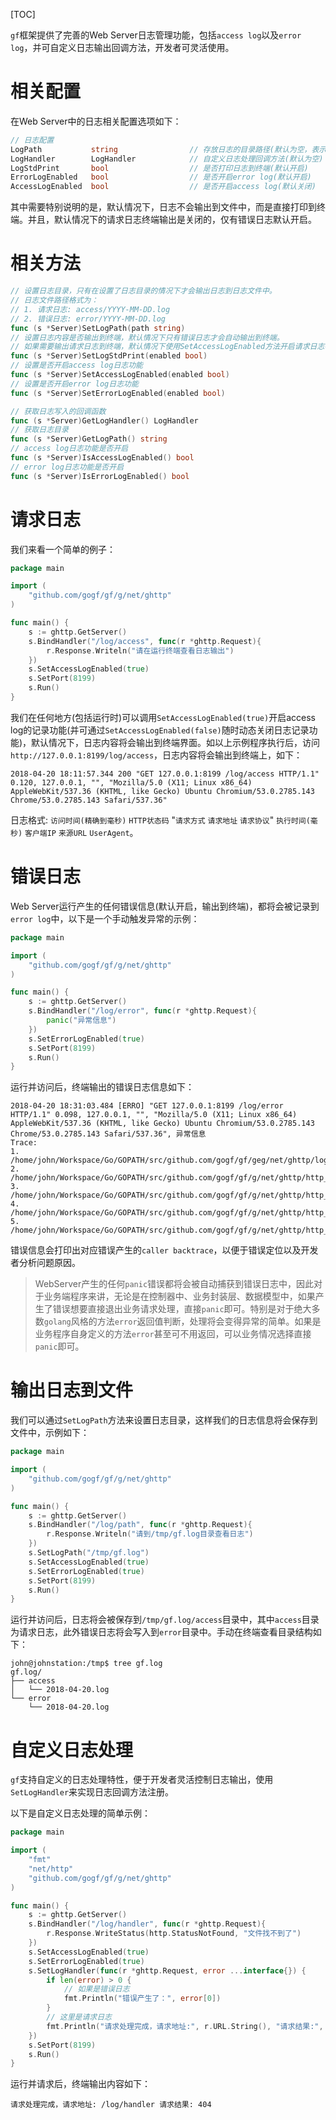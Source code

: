 
[TOC]

`gf`框架提供了完善的Web Server日志管理功能，包括```access log```以及```error log```，并可自定义日志输出回调方法，开发者可灵活使用。

# 相关配置
在Web Server中的日志相关配置选项如下：
```go
// 日志配置
LogPath           string                // 存放日志的目录路径(默认为空，表示不写文件)
LogHandler        LogHandler            // 自定义日志处理回调方法(默认为空)
LogStdPrint       bool                  // 是否打印日志到终端(默认开启)
ErrorLogEnabled   bool                  // 是否开启error log(默认开启)
AccessLogEnabled  bool                  // 是否开启access log(默认关闭)
```
其中需要特别说明的是，默认情况下，日志不会输出到文件中，而是直接打印到终端。并且，默认情况下的请求日志终端输出是关闭的，仅有错误日志默认开启。

# 相关方法

```go
// 设置日志目录，只有在设置了日志目录的情况下才会输出日志到日志文件中。
// 日志文件路径格式为：
// 1. 请求日志: access/YYYY-MM-DD.log
// 2. 错误日志: error/YYYY-MM-DD.log
func (s *Server)SetLogPath(path string)
// 设置日志内容是否输出到终端，默认情况下只有错误日志才会自动输出到终端。
// 如果需要输出请求日志到终端，默认情况下使用SetAccessLogEnabled方法开启请求日志特性即可。
func (s *Server)SetLogStdPrint(enabled bool)
// 设置是否开启access log日志功能
func (s *Server)SetAccessLogEnabled(enabled bool)
// 设置是否开启error log日志功能
func (s *Server)SetErrorLogEnabled(enabled bool)

// 获取日志写入的回调函数
func (s *Server)GetLogHandler() LogHandler
// 获取日志目录
func (s *Server)GetLogPath() string
// access log日志功能是否开启
func (s *Server)IsAccessLogEnabled() bool
// error log日志功能是否开启
func (s *Server)IsErrorLogEnabled() bool
```

# 请求日志

我们来看一个简单的例子：
```go
package main

import (
    "github.com/gogf/gf/g/net/ghttp"
)

func main() {
    s := ghttp.GetServer()
    s.BindHandler("/log/access", func(r *ghttp.Request){
        r.Response.Writeln("请在运行终端查看日志输出")
    })
    s.SetAccessLogEnabled(true)
    s.SetPort(8199)
    s.Run()
}
```

我们在任何地方(包括运行时)可以调用`SetAccessLogEnabled(true)`开启access log的记录功能(并可通过`SetAccessLogEnabled(false)`随时动态关闭日志记录功能)，默认情况下，日志内容将会输出到终端界面。如以上示例程序执行后，访问`http://127.0.0.1:8199/log/access`，日志内容将会输出到终端上，如下：
```shell
2018-04-20 18:11:57.344 200 "GET 127.0.0.1:8199 /log/access HTTP/1.1" 0.120, 127.0.0.1, "", "Mozilla/5.0 (X11; Linux x86_64) AppleWebKit/537.36 (KHTML, like Gecko) Ubuntu Chromium/53.0.2785.143 Chrome/53.0.2785.143 Safari/537.36"
```
日志格式: `访问时间(精确到毫秒)` `HTTP状态码` "`请求方式` `请求地址` `请求协议`" `执行时间(毫秒)` `客户端IP` `来源URL` `UserAgent`。

# 错误日志

Web Server运行产生的任何错误信息(默认开启，输出到终端)，都将会被记录到`error log`中，以下是一个手动触发异常的示例：

```go
package main

import (
    "github.com/gogf/gf/g/net/ghttp"
)

func main() {
    s := ghttp.GetServer()
    s.BindHandler("/log/error", func(r *ghttp.Request){
        panic("异常信息")
    })
    s.SetErrorLogEnabled(true)
    s.SetPort(8199)
    s.Run()
}
```

运行并访问后，终端输出的错误日志信息如下：
```shell
2018-04-20 18:31:03.484 [ERRO] "GET 127.0.0.1:8199 /log/error HTTP/1.1" 0.098, 127.0.0.1, "", "Mozilla/5.0 (X11; Linux x86_64) AppleWebKit/537.36 (KHTML, like Gecko) Ubuntu Chromium/53.0.2785.143 Chrome/53.0.2785.143 Safari/537.36", 异常信息
Trace:
1. /home/john/Workspace/Go/GOPATH/src/github.com/gogf/gf/geg/net/ghttp/log.go:10
2. /home/john/Workspace/Go/GOPATH/src/github.com/gogf/gf/g/net/ghttp/http_server_handler.go:83
3. /home/john/Workspace/Go/GOPATH/src/github.com/gogf/gf/g/net/ghttp/http_server_handler.go:52
4. /home/john/Workspace/Go/GOPATH/src/github.com/gogf/gf/g/net/ghttp/http_server_handler.go:25
5. /home/john/Workspace/Go/GOPATH/src/github.com/gogf/gf/g/net/ghttp/http_server.go:137
```
错误信息会打印出对应错误产生的```caller backtrace```，以便于错误定位以及开发者分析问题原因。

> WebServer产生的任何`panic`错误都将会被自动捕获到错误日志中，因此对于业务端程序来讲，无论是在控制器中、业务封装层、数据模型中，如果产生了错误想要直接退出业务请求处理，直接`panic`即可。特别是对于绝大多数`golang`风格的方法`error`返回值判断，处理将会变得异常的简单。如果是业务程序自身定义的方法`error`甚至可不用返回，可以业务情况选择直接`panic`即可。

# 输出日志到文件

我们可以通过```SetLogPath```方法来设置日志目录，这样我们的日志信息将会保存到文件中，示例如下：

```go
package main

import (
    "github.com/gogf/gf/g/net/ghttp"
)

func main() {
    s := ghttp.GetServer()
    s.BindHandler("/log/path", func(r *ghttp.Request){
        r.Response.Writeln("请到/tmp/gf.log目录查看日志")
    })
    s.SetLogPath("/tmp/gf.log")
    s.SetAccessLogEnabled(true)
    s.SetErrorLogEnabled(true)
    s.SetPort(8199)
    s.Run()
}
```
运行并访问后，日志将会被保存到```/tmp/gf.log/access```目录中，其中```access```目录为请求日志，此外错误日志将会写入到```error```目录中。手动在终端查看目录结构如下：
```shell
john@johnstation:/tmp$ tree gf.log
gf.log/
├── access
│   └── 2018-04-20.log
└── error
    └── 2018-04-20.log
```




# 自定义日志处理

`gf`支持自定义的日志处理特性，便于开发者灵活控制日志输出，使用```SetLogHandler```来实现日志回调方法注册。

以下是自定义日志处理的简单示例：
```go
package main

import (
    "fmt"
    "net/http"
    "github.com/gogf/gf/g/net/ghttp"
)

func main() {
    s := ghttp.GetServer()
    s.BindHandler("/log/handler", func(r *ghttp.Request){
        r.Response.WriteStatus(http.StatusNotFound, "文件找不到了")
    })
    s.SetAccessLogEnabled(true)
    s.SetErrorLogEnabled(true)
    s.SetLogHandler(func(r *ghttp.Request, error ...interface{}) {
        if len(error) > 0 {
            // 如果是错误日志
            fmt.Println("错误产生了：", error[0])
        }
        // 这里是请求日志
        fmt.Println("请求处理完成，请求地址:", r.URL.String(), "请求结果:", r.Response.Status)
    })
    s.SetPort(8199)
    s.Run()
}
```

运行并请求后，终端输出内容如下：
```shell
请求处理完成，请求地址: /log/handler 请求结果: 404
```